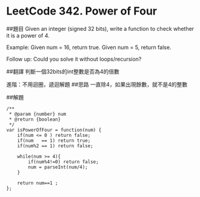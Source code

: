 # LeetCode 342. Power of Four

##題目
Given an integer (signed 32 bits), write a function to check whether it is a power of 4.

Example:
Given num = 16, return true. Given num = 5, return false.

Follow up: Could you solve it without loops/recursion?

##翻譯
判斷一個32bits的int整數是否為4的倍數

進階：不用迴圈，遞迴解題
##思路
一直除4，如果出現餘數，就不是4的整數


##解題
```
/**
 * @param {number} num
 * @return {boolean}
 */
var isPowerOfFour = function(num) {
    if(num <= 0 ) return false;
    if(num   == 1) return true;
    if(num%2 == 1) return false;
    
    while(num >= 4){
        if(num%4!=0) return false;
        num = parseInt(num/4);
    }
    
    return num==1 ;
};
```
